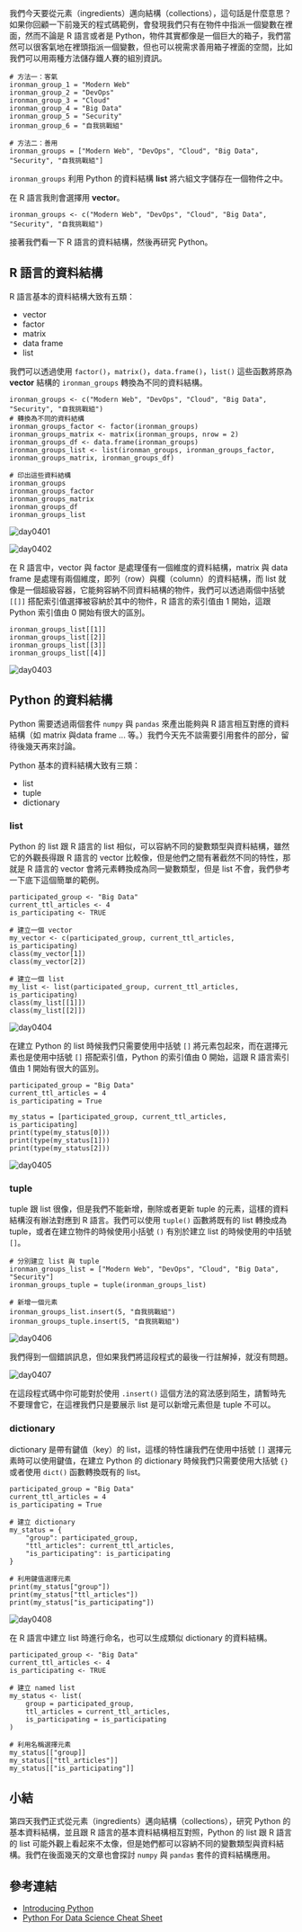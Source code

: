 我們今天要從元素（ingredients）邁向結構（collections），這句話是什麼意思？如果你回顧一下前幾天的程式碼範例，會發現我們只有在物件中指派一個變數在裡面，然而不論是 R 語言或者是 Python，物件其實都像是一個巨大的箱子，我們當然可以很客氣地在裡頭指派一個變數，但也可以視需求善用箱子裡面的空間，比如我們可以用兩種方法儲存鐵人賽的組別資訊。

```{python}
# 方法一：客氣
ironman_group_1 = "Modern Web"
ironman_group_2 = "DevOps"
ironman_group_3 = "Cloud"
ironman_group_4 = "Big Data"
ironman_group_5 = "Security"
ironman_group_6 = "自我挑戰組"

# 方法二：善用
ironman_groups = ["Modern Web", "DevOps", "Cloud", "Big Data", "Security", "自我挑戰組"]
```

`ironman_groups` 利用 Python 的資料結構 **list** 將六組文字儲存在一個物件之中。

在 R 語言我則會選擇用 **vector**。

```{r}
ironman_groups <- c("Modern Web", "DevOps", "Cloud", "Big Data", "Security", "自我挑戰組")
```

接著我們看一下 R 語言的資料結構，然後再研究 Python。

## R 語言的資料結構

R 語言基本的資料結構大致有五類：

- vector
- factor
- matrix
- data frame
- list

我們可以透過使用 `factor()`，`matrix()`，`data.frame()`，`list()` 這些函數將原為 **vector** 結構的 `ironman_groups` 轉換為不同的資料結構。

```{r}
ironman_groups <- c("Modern Web", "DevOps", "Cloud", "Big Data", "Security", "自我挑戰組")
# 轉換為不同的資料結構
ironman_groups_factor <- factor(ironman_groups)
ironman_groups_matrix <- matrix(ironman_groups, nrow = 2)
ironman_groups_df <- data.frame(ironman_groups)
ironman_groups_list <- list(ironman_groups, ironman_groups_factor, ironman_groups_matrix, ironman_groups_df)

# 印出這些資料結構
ironman_groups
ironman_groups_factor
ironman_groups_matrix
ironman_groups_df
ironman_groups_list
```

![day0401](https://storage.googleapis.com/2017_ithome_ironman/day0401.png)

![day0402](https://storage.googleapis.com/2017_ithome_ironman/day0402.png)

在 R 語言中，vector 與 factor 是處理僅有一個維度的資料結構，matrix 與 data frame 是處理有兩個維度，即列（row）與欄（column）的資料結構，而 list 就像是一個超級容器，它能夠容納不同資料結構的物件，我們可以透過兩個中括號 `[[]]` 搭配索引值選擇被容納於其中的物件，R 語言的索引值由 1 開始，這跟 Python 索引值由 0 開始有很大的區別。

```{r}
ironman_groups_list[[1]]
ironman_groups_list[[2]]
ironman_groups_list[[3]]
ironman_groups_list[[4]]
```

![day0403](https://storage.googleapis.com/2017_ithome_ironman/day0403.png)

## Python 的資料結構

Python 需要透過兩個套件 `numpy` 與 `pandas` 來產出能夠與 R 語言相互對應的資料結構（如 matrix 與data frame ... 等。）我們今天先不談需要引用套件的部分，留待後幾天再來討論。

Python 基本的資料結構大致有三類：

- list
- tuple
- dictionary

### list

Python 的 list 跟 R 語言的 list 相似，可以容納不同的變數類型與資料結構，雖然它的外觀長得跟 R 語言的 vector 比較像，但是他們之間有著截然不同的特性，那就是 R 語言的 vector 會將元素轉換成為同一變數類型，但是 list 不會，我們參考一下底下這個簡單的範例。

```{r}
participated_group <- "Big Data"
current_ttl_articles <- 4
is_participating <- TRUE

# 建立一個 vector
my_vector <- c(participated_group, current_ttl_articles, is_participating)
class(my_vector[1])
class(my_vector[2])

# 建立一個 list
my_list <- list(participated_group, current_ttl_articles, is_participating)
class(my_list[[1]])
class(my_list[[2]])
```

![day0404](https://storage.googleapis.com/2017_ithome_ironman/day0404.png)

在建立 Python 的 list 時候我們只需要使用中括號 `[]` 將元素包起來，而在選擇元素也是使用中括號 `[]` 搭配索引值，Python 的索引值由 0 開始，這跟 R 語言索引值由 1 開始有很大的區別。

```{python}
participated_group = "Big Data"
current_ttl_articles = 4
is_participating = True

my_status = [participated_group, current_ttl_articles, is_participating]
print(type(my_status[0]))
print(type(my_status[1]))
print(type(my_status[2]))
```

![day0405](https://storage.googleapis.com/2017_ithome_ironman/day0405.png)

### tuple

tuple 跟 list 很像，但是我們不能新增，刪除或者更新 tuple 的元素，這樣的資料結構沒有辦法對應到 R 語言。我們可以使用 `tuple()` 函數將既有的 list 轉換成為 tuple，或者在建立物件的時候使用小括號 `()` 有別於建立 list 的時候使用的中括號 `[]`。

```{python}
# 分別建立 list 與 tuple
ironman_groups_list = ["Modern Web", "DevOps", "Cloud", "Big Data", "Security"]
ironman_groups_tuple = tuple(ironman_groups_list)

# 新增一個元素
ironman_groups_list.insert(5, "自我挑戰組")
ironman_groups_tuple.insert(5, "自我挑戰組")
```

![day0406](https://storage.googleapis.com/2017_ithome_ironman/day0406.png)

我們得到一個錯誤訊息，但如果我們將這段程式的最後一行註解掉，就沒有問題。

![day0407](https://storage.googleapis.com/2017_ithome_ironman/day0407.png)

在這段程式碼中你可能對於使用 `.insert()` 這個方法的寫法感到陌生，請暫時先不要理會它，在這裡我們只是要展示 list 是可以新增元素但是 tuple 不可以。

### dictionary

dictionary 是帶有鍵值（key）的 list，這樣的特性讓我們在使用中括號 `[]` 選擇元素時可以使用鍵值，在建立 Python 的 dictionary 時候我們只需要使用大括號 `{}` 或者使用 `dict()` 函數轉換既有的 list。

```{python}
participated_group = "Big Data"
current_ttl_articles = 4
is_participating = True

# 建立 dictionary
my_status = {
    "group": participated_group,
    "ttl_articles": current_ttl_articles,
    "is_participating": is_participating
}

# 利用鍵值選擇元素
print(my_status["group"])
print(my_status["ttl_articles"])
print(my_status["is_participating"])
```

![day0408](https://storage.googleapis.com/2017_ithome_ironman/day0408.png)

在 R 語言中建立 list 時進行命名，也可以生成類似 dictionary 的資料結構。

```{r}
participated_group <- "Big Data"
current_ttl_articles <- 4
is_participating <- TRUE

# 建立 named list
my_status <- list(
    group = participated_group,
    ttl_articles = current_ttl_articles,
    is_participating = is_participating
)

# 利用名稱選擇元素
my_status[["group]]
my_status[["ttl_articles"]]
my_status[["is_participating"]]
```

## 小結

第四天我們正式從元素（ingredients）邁向結構（collections），研究 Python 的基本資料結構，並且跟 R 語言的基本資料結構相互對照，Python 的 list 跟 R 語言的 list 可能外觀上看起來不太像，但是她們都可以容納不同的變數類型與資料結構。我們在後面幾天的文章也會探討 `numpy` 與 `pandas` 套件的資料結構應用。

## 參考連結

- [Introducing Python](http://shop.oreilly.com/product/0636920028659.do)
- [Python For Data Science Cheat Sheet](https://s3.amazonaws.com/assets.datacamp.com/blog_assets/PythonForDataScience.pdf)